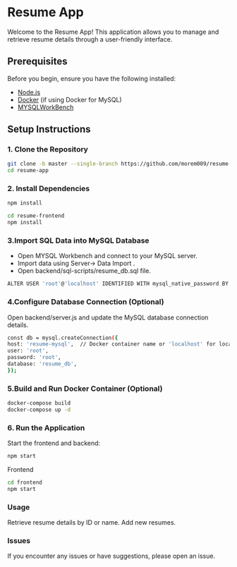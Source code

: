 # Resume App

Welcome to the Resume App! This application allows you to manage and retrieve resume details through a user-friendly interface.

## Prerequisites

Before you begin, ensure you have the following installed:

- [Node.js](https://nodejs.org/)
- [Docker](https://www.docker.com/) (if using Docker for MySQL)
- [MYSQLWorkBench](https://dev.mysql.com/downloads/)
## Setup Instructions

### 1. Clone the Repository

```bash
git clone -b master --single-branch https://github.com/morem009/resume-app.git
cd resume-app
```

### 2. Install Dependencies
```bash
npm install
```
```bash
cd resume-frontend
npm install
```
### 3.Import SQL Data into MySQL Database
- Open MYSQL Workbench and connect to your MySQL server.
- Import data using Server-> Data Import .
- Open backend/sql-scripts/resume_db.sql file.
```bash
ALTER USER 'root'@'localhost' IDENTIFIED WITH mysql_native_password BY 'root';
```

### 4.Configure Database Connection (Optional)
Open backend/server.js and update the MySQL database connection details.
```bash
const db = mysql.createConnection({
host: 'resume-mysql',  // Docker container name or 'localhost' for local machine
user: 'root',
password: 'root',
database: 'resume_db',
});
```

### 5.Build and Run Docker Container (Optional)
```bash
docker-compose build
docker-compose up -d
```

### 6. Run the Application
Start the frontend and backend:

```bash
npm start
```
Frontend
```bash
cd frontend
npm start

```
### Usage
Retrieve resume details by ID or name.
Add new resumes.

### Issues
If you encounter any issues or have suggestions, please open an issue.
